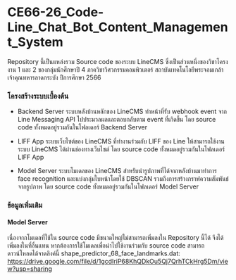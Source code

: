# CE66-26_Code-Line_Chat_Bot_Content_Management_System
Repository นี้เป็นแหล่งรวม Source code ของระบบ LineCMS ซึ่งเป็นส่วนหนึ่งของวิชาโครงงาน 1 และ 2 ของกลุ่มนักศึกษาปี 4 ภาควิชาวิศวกรรมคอมพิวเตอร์ สถาบันเทคโนโลยีพระจอมเกล้าเจ้าคุณทหารลาดกระบัง ปีการศึกษา 2566  

### โครงสร้างระบบเบื้องต้น
- Backend Server
ระบบหลังบ้านหลักของ LineCMS ทำหน้าที่รับ webhook event จาก Line Messaging API ไปประมวลผลและตอบกลับตาม event ที่เกิดขึ้น โดย source code ทั้งหมดอยู่รวมกันในโฟลเดอร์ Backend Server

- LIFF App
ระบบเว็บไซต์ของ LineCMS ที่ทำงานร่วมกับ LIFF ของ Line ให้สามารถใช้งานระบบ LineCMS ได้ผ่านช่องทางเว็บไซต์ โดย source code ทั้งหมดอยู่รวมกันในโฟลเดอร์ LIFF App

- Model Server
ระบบโมเดลของ LineCMS สำหรับนำรูปภาพที่ได้จากหลังบ้านมาทำการ face recognition และแบ่งกลุ่มใบหน้าโดยใช้ DBSCAN รวมถึงการสร้างกราฟความสัมพันธ์จากรูปภาพ โดย source code ทั้งหมดอยู่รวมกันในโฟลเดอร์ Model Server

### ข้อมูลเพิ่มเติม
#### Model Server
เนื่องจากโมเดลที่ใช้ใน source code มีขนาดใหญ่ไม่สามารถเพิ่มลงใน Repository นี้ได้ จึงได้เพิ่มลงในที่อื่นแทน หากต้องการใช้โมเดลเพื่อนำไปใช้งานร่วมกับ source code สามารถดาวน์โหลดได้จาดลิงค์นี้
shape_predictor_68_face_landmarks.dat: https://drive.google.com/file/d/1gcdIriP68KhQDkOu5Qj7QrhTCkHrg5Dm/view?usp=sharing
